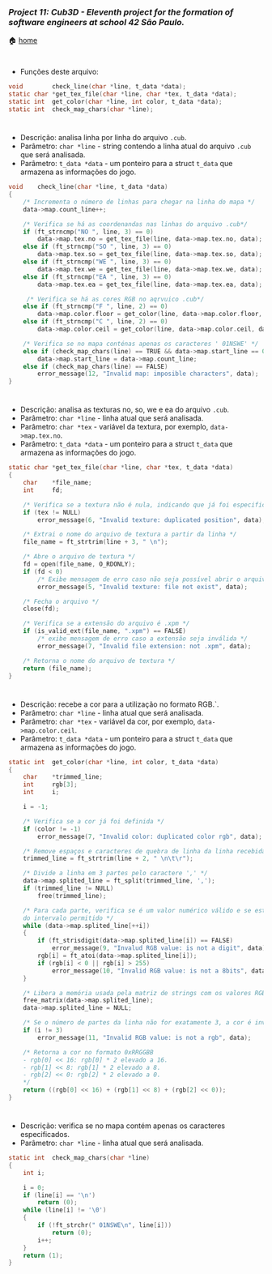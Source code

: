### _Project 11: Cub3D - Eleventh project for the formation of software engineers at school 42 São Paulo._

🏠 [home](https://github.com/Vinicius-Santoro/42-formation-lvl2-11.cub3d)

<h1></h1>

- Funções deste arquivo:
```c
void		check_line(char *line, t_data *data);
static char	*get_tex_file(char *line, char *tex, t_data *data);
static int	get_color(char *line, int color, t_data *data);
static int	check_map_chars(char *line);
```

<h1></h1>

- Descrição: analisa linha por linha do arquivo `.cub`.
- Parâmetro: `char *line` - string contendo a linha atual do arquivo `.cub` que
será analisada.
- Parâmetro: `t_data *data` - um ponteiro para a struct `t_data` que armazena as
informações do jogo.
```c
void	check_line(char *line, t_data *data)
{
    /* Incrementa o número de linhas para chegar na linha do mapa */
	data->map.count_line++;

    /* Verifica se há as coordenandas nas linhas do arquivo .cub*/
	if (ft_strncmp("NO ", line, 3) == 0)
		data->map.tex.no = get_tex_file(line, data->map.tex.no, data);
	else if (ft_strncmp("SO ", line, 3) == 0)
		data->map.tex.so = get_tex_file(line, data->map.tex.so, data);
	else if (ft_strncmp("WE ", line, 3) == 0)
		data->map.tex.we = get_tex_file(line, data->map.tex.we, data);
	else if (ft_strncmp("EA ", line, 3) == 0)
		data->map.tex.ea = get_tex_file(line, data->map.tex.ea, data);

     /* Verifica se há as cores RGB no aqrvuico .cub*/
	else if (ft_strncmp("F ", line, 2) == 0)
		data->map.color.floor = get_color(line, data->map.color.floor, data);
	else if (ft_strncmp("C ", line, 2) == 0)
		data->map.color.ceil = get_color(line, data->map.color.ceil, data);

    /* Verifica se no mapa conténas apenas os caracteres ' 01NSWE' */
	else if (check_map_chars(line) == TRUE && data->map.start_line == 0)
		data->map.start_line = data->map.count_line;
	else if (check_map_chars(line) == FALSE)
		error_message(12, "Invalid map: imposible characters", data);
}
```

<h1></h1>

- Descrição: analisa as texturas no, so, we e ea do arquivo  `.cub`.
- Parâmetro: `char *line` - linha atual que será analisada.
- Parâmetro: `char *tex` - variável da textura, por exemplo, `data->map.tex.no`.
- Parâmetro: `t_data *data` - um ponteiro para a struct `t_data` que armazena as
informações do jogo.
```c
static char	*get_tex_file(char *line, char *tex, t_data *data)
{
	char	*file_name;
	int		fd;

	/* Verifica se a textura não é nula, indicando que já foi especificada antes */
	if (tex != NULL)
		error_message(6, "Invalid texture: duplicated position", data);

	/* Extrai o nome do arquivo de textura a partir da linha */
	file_name = ft_strtrim(line + 3, " \n");

	/* Abre o arquivo de textura */
	fd = open(file_name, O_RDONLY);
	if (fd < 0)
		/* Exibe mensagem de erro caso não seja possível abrir o arquivo */
		error_message(5, "Invalid texture: file not exist", data);

	/* Fecha o arquivo */
	close(fd);

	/* Verifica se a extensão do arquivo é .xpm */
	if (is_valid_ext(file_name, ".xpm") == FALSE)
		/* exibe mensagem de erro caso a extensão seja inválida */
		error_message(7, "Invalid file extension: not .xpm", data);

	/* Retorna o nome do arquivo de textura */
	return (file_name);
}

```

<h1></h1>

- Descrição: recebe a cor para a utilização no formato RGB.`.
- Parâmetro: `char *line` - linha atual que será analisada.
- Parâmetro: `char *tex` - variável da cor, por exemplo, `data->map.color.ceil`.
- Parâmetro: `t_data *data` - um ponteiro para a struct `t_data` que armazena as
informações do jogo.
```c
static int	get_color(char *line, int color, t_data *data)
{
	char	*trimmed_line;
	int		rgb[3];
	int		i;

    i = -1;

    /* Verifica se a cor já foi definida */
    if (color != -1)
        error_message(7, "Invalid color: duplicated color rgb", data);

    /* Remove espaços e caracteres de quebra de linha da linha recebida */
    trimmed_line = ft_strtrim(line + 2, " \n\t\r");

    /* Divide a linha em 3 partes pelo caractere ',' */
    data->map.splited_line = ft_split(trimmed_line, ',');
    if (trimmed_line != NULL)
        free(trimmed_line);

    /* Para cada parte, verifica se é um valor numérico válido e se está dentro
    do intervalo permitido */
    while (data->map.splited_line[++i])
    {
        if (ft_strisdigit(data->map.splited_line[i]) == FALSE)
            error_message(9, "Invalud RGB value: is not a digit", data);
        rgb[i] = ft_atoi(data->map.splited_line[i]);
        if (rgb[i] < 0 || rgb[i] > 255)
            error_message(10, "Invalid RGB value: is not a 8bits", data);
    }

    /* Libera a memória usada pela matriz de strings com os valores RGB */
    free_matrix(data->map.splited_line);
    data->map.splited_line = NULL;

    /* Se o número de partes da linha não for exatamente 3, a cor é inválida */
    if (i != 3)
        error_message(11, "Invalid RGB value: is not a rgb", data);

    /* Retorna a cor no formato 0xRRGGBB
    - rgb[0] << 16: rgb[0] * 2 elevado a 16.
    - rgb[1] << 8: rgb[1] * 2 elevado a 8.
    - rgb[2] << 0: rgb[2] * 2 elevado a 0.
    */
    return ((rgb[0] << 16) + (rgb[1] << 8) + (rgb[2] << 0));
}
```

<h1></h1>

- Descrição: verifica se no mapa contém apenas os caracteres especificados.
- Parâmetro: `char *line` - linha atual que será analisada.
```c
static int	check_map_chars(char *line)
{
	int	i;

	i = 0;
	if (line[i] == '\n')
		return (0);
	while (line[i] != '\0')
	{
		if (!ft_strchr(" 01NSWE\n", line[i]))
			return (0);
		i++;
	}
	return (1);
}
```